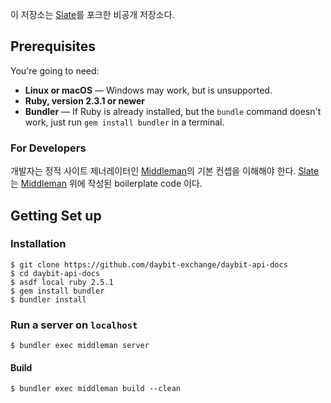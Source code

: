 
이 저장소는 [Slate](https://github.com/lord/slate)를 포크한 비공개 저장소다.

## Prerequisites

You're going to need:

 - **Linux or macOS** — Windows may work, but is unsupported.
 - **Ruby, version 2.3.1 or newer**
 - **Bundler** — If Ruby is already installed, but the `bundle` command doesn't work, just run `gem install bundler` in a terminal.

### For Developers
개발자는 정적 사이트 제너레이터인 [Middleman](https://github.com/middleman/middleman)의 기본 컨셉을 이해해야 한다. [Slate](https://github.com/lord/slate)는 [Middleman](https://github.com/middleman/middleman) 위에 작성된 boilerplate code 이다.

## Getting Set up

### Installation
```shell
$ git clone https://github.com/daybit-exchange/daybit-api-docs
$ cd daybit-api-docs
$ asdf local ruby 2.5.1
$ gem install bundler
$ bundler install
```

### Run a server on `localhost`
```shell
$ bundler exec middleman server
```

#### Build
```shell
$ bundler exec middleman build --clean
```

